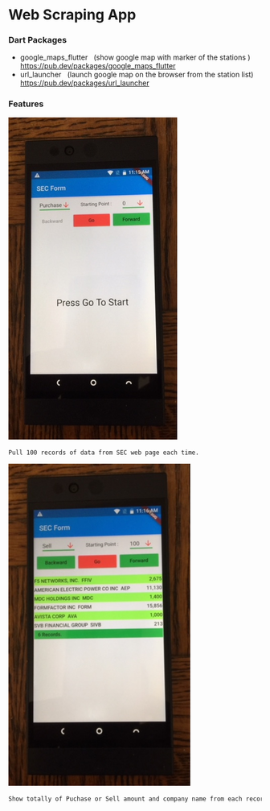 # Web Scraping App

### Dart Packages
- google_maps_flutter &nbsp;&nbsp;(show google map with  marker of the stations )<br />
    https://pub.dev/packages/google_maps_flutter
- url_launcher &nbsp;&nbsp;(launch google map on the browser from the station list)<br />
    https://pub.dev/packages/url_launcher


### Features
![image](./ws_1.jpg)
```sh
Pull 100 records of data from SEC web page each time. 
```
![image](./ws_2.jpg)
```sh
Show totally of Puchase or Sell amount and company name from each record
```
